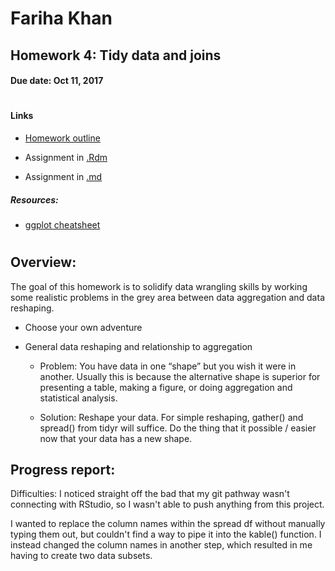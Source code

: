 # Fariha Khan 

## Homework 4: Tidy data and joins
#### Due date: Oct 11, 2017

#
#### **Links**

 - [Homework outline](http://stat545.com/hw04_tidy-data-joins.html)
 
 - Assignment in [.Rdm](https://github.com/farihakhan/STAT545-hw-khan-fariha/blob/master/hw_04/hw04_tidyData.Rmd) 
 
 - Assignment in [.md]() 
 
##### Resources:

 - [ggplot cheatsheet](https://www.rstudio.com/wp-content/uploads/2015/03/ggplot2-cheatsheet.pdf)

#
## **Overview:**

The goal of this homework is to solidify data wrangling skills by working some realistic problems in the grey area between data aggregation and data reshaping.

 - Choose your own adventure
 
 - General data reshaping and relationship to aggregation
 
      - Problem: You have data in one “shape” but you wish it were in another. Usually this is because the alternative shape is superior for presenting a table, making a figure, or doing aggregation and statistical analysis.
      
      - Solution: Reshape your data. For simple reshaping, gather() and spread() from tidyr will suffice. Do the thing that it possible / easier now that your data has a new shape.

 
## **Progress report:**



Difficulties:
I noticed straight off the bad that my git pathway wasn't connecting with RStudio, so I wasn't able to push anything from this project. 

I wanted to replace the column names within the spread df without manually typing them out, but couldn't find a way to pipe it into the kable() function. I instead changed the column names in another step, which resulted in me having to create two data subsets.